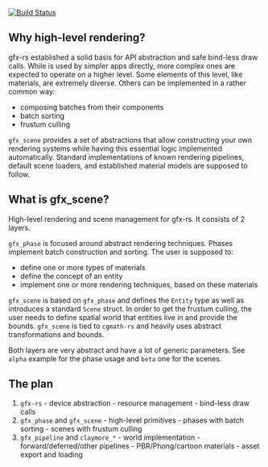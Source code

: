 [![Build Status](https://travis-ci.org/kvark/gfx_scene.png?branch=master)](https://travis-ci.org/kvark/gfx_scene)

## Why high-level rendering?

gfx-rs established a solid basis for API abstraction and safe bind-less draw calls. While is used by simpler apps directly, more complex ones are expected to operate on a higher level. Some elements of this level, like materials, are extremely diverse. Others can be implemented in a rather common way:
  - composing batches from their components
  - batch sorting
  - frustum culling

`gfx_scene` provides a set of abstractions that allow constructing your own rendering systems while having this essential logic implemented automatically. Standard implementations of known rendering pipelines, default scene loaders, and established material models are supposed to follow.

## What is gfx_scene?

High-level rendering and scene management for gfx-rs. It consists of 2 layers.

`gfx_phase` is focused around abstract rendering techniques. Phases implement batch construction and sorting. The user is supposed to:
  - define one or more types of materials
  - define the concept of an entity
  - implement one or more rendering techniques, based on these materials

`gfx_scene` is based on `gfx_phase` and defines the `Entity` type as well as introduces a standard `Scene` struct. In order to get the frustum culling, the user needs to define spatial world that entities live in and provide the bounds. `gfx_scene` is tied to `cgmath-rs` and heavily uses abstract transformations and bounds.

Both layers are very abstract and have a lot of generic parameters. See `alpha` example for the phase usage and `beta` one for the scenes.

## The plan

  1. `gfx-rs`
  	- device abstraction
  	- resource management
  	- bind-less draw calls
  2. `gfx_phase` and `gfx_scene`
    - high-level primitives
    - phases with batch sorting
    - scenes with frustum culling
  3. `gfx_pipeline` and `claymore_*`
    - world implementation
    - forward/deferred/other pipelines
    - PBR/Phong/cartoon materials
    - asset export and loading

